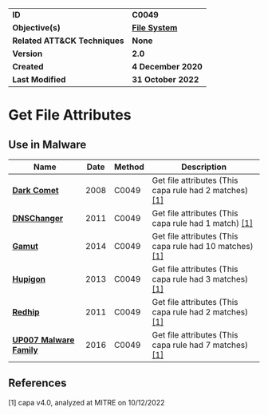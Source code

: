 <table>
<tr>
<td><b>ID</b></td>
<td><b>C0049</b></td>
</tr>
<tr>
<td><b>Objective(s)</b></td>
<td><b><a href="../file-system">File System</a></b></td>
</tr>
<tr>
<td><b>Related ATT&CK Techniques</b></td>
<td><b>None</b></td>
</tr>
<tr>
<td><b>Version</b></td>
<td><b>2.0</b></td>
</tr>
<tr>
<td><b>Created</b></td>
<td><b>4 December 2020</b></td>
</tr>
<tr>
<td><b>Last Modified</b></td>
<td><b>31 October 2022</b></td>
</tr>
</table>


# Get File Attributes


## Use in Malware

|Name|Date|Method|Description|
|---|---|---|---|
|[**Dark Comet**](../xample-malware/dark-comet.md)|2008|C0049|Get file attributes (This capa rule had 2 matches) [[1]](#1)|
|[**DNSChanger**](../xample-malware/dnschanger.md)|2011|C0049|Get file attributes (This capa rule had 1 match) [[1]](#1)|
|[**Gamut**](../xample-malware/gamut.md)|2014|C0049|Get file attributes (This capa rule had 10 matches) [[1]](#1)|
|[**Hupigon**](../xample-malware/hupigon.md)|2013|C0049|Get file attributes (This capa rule had 3 matches) [[1]](#1)|
|[**Redhip**](../xample-malware/rebhip.md)|2011|C0049|Get file attributes (This capa rule had 2 matches) [[1]](#1)|
|[**UP007 Malware Family**](../xample-malware/up007.md)|2016|C0049|Get file attributes (This capa rule had 7 matches) [[1]](#1)|

## References

<a name="1">[1]</a> capa v4.0, analyzed at MITRE on 10/12/2022

